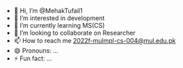 - 👋 Hi, I’m @MehakTufail1
- 👀 I’m interested in development
- 🌱 I’m currently learning MS(CS)
- 💞️ I’m looking to collaborate on Researcher
- 📫 How to reach me 2022f-mulmpl-cs-004@mul.edu.pk
- 😄 Pronouns: ...
- ⚡ Fun fact: ...

<!---
MehakTufail1/MehakTufail1 is a ✨ special ✨ repository because its `README.md` (this file) appears on your GitHub profile.
You can click the Preview link to take a look at your changes.
--->
